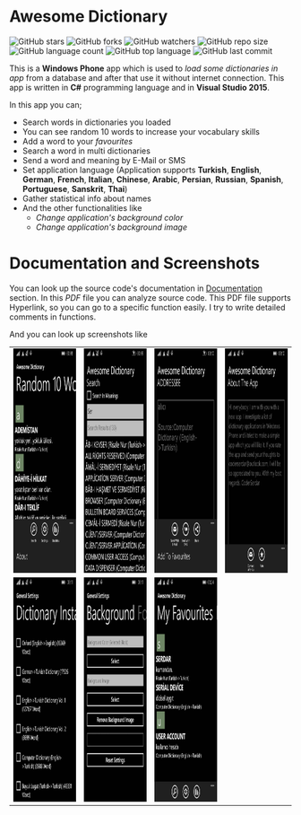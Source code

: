 # Awesome Dictionary

![GitHub stars](https://img.shields.io/github/stars/coderserdar/AwesomeDictionary?style=social) ![GitHub forks](https://img.shields.io/github/forks/coderserdar/AwesomeDictionary?style=social) ![GitHub watchers](https://img.shields.io/github/watchers/coderserdar/AwesomeDictionary?style=social) ![GitHub repo size](https://img.shields.io/github/repo-size/coderserdar/AwesomeDictionary?style=plastic) ![GitHub language count](https://img.shields.io/github/languages/count/coderserdar/AwesomeDictionary?style=plastic) ![GitHub top language](https://img.shields.io/github/languages/top/coderserdar/AwesomeDictionary?style=plastic) ![GitHub last commit](https://img.shields.io/github/last-commit/coderserdar/AwesomeDictionary?color=red&style=plastic)

This is a **Windows Phone** app which is used to *load some dictionaries in app* from a database and after that use it without internet connection.
This app is written in **C#** programming language and in **Visual Studio 2015**. 

In this app you can;

 - Search words in dictionaries you loaded
 - You can see random 10 words to increase your vocabulary skills
 - Add a word to your *favourites*
 - Search a word in multi dictionaries
 - Send a word and meaning by E-Mail or SMS
 - Set application language (Application supports **Turkish**, **English**, **German**, **French**, **Italian**, **Chinese**, **Arabic**, **Persian**, **Russian**, **Spanish**, **Portuguese**, **Sanskrit**, **Thai**)
 - Gather statistical info about names
 - And the other functionalities like
	 - *Change application's background color*
	 - *Change application's background image*
	
# Documentation and Screenshots

You can look up the source code's documentation in [Documentation](https://github.com/coderserdar/AwesomeDictionary/blob/main/Documentation/AwesomeDictionary.pdf) section. In this *PDF* file you can analyze source code. This PDF file supports Hyperlink, so you can go to a specific function easily. I try to write detailed comments in functions.

And you can look up screenshots like 

<table>
   <tr>
      <td><img src="https://github.com/coderserdar/AwesomeDictionary/blob/main/Screenshots/App_Screens_01.png?raw=true" width="240" height="400"></td>
      <td><img src="https://github.com/coderserdar/AwesomeDictionary/blob/main/Screenshots/App_Screens_02.png?raw=true" width="240" height="400"></td>
      <td><img src="https://github.com/coderserdar/AwesomeDictionary/blob/main/Screenshots/App_Screens_03.png?raw=true" width="240" height="400"></td>
      <td><img src="https://github.com/coderserdar/AwesomeDictionary/blob/main/Screenshots/App_Screens_04.png?raw=true" width="240" height="400"></td>
   </tr>
   <tr>
      <td><img src="https://github.com/coderserdar/AwesomeDictionary/blob/main/Screenshots/App_Screens_05.png?raw=true" width="240" height="400"></td>
      <td><img src="https://github.com/coderserdar/AwesomeDictionary/blob/main/Screenshots/App_Screens_06.png?raw=true" width="240" height="400"></td>
      <td><img src="https://github.com/coderserdar/AwesomeDictionary/blob/main/Screenshots/App_Screens_07.png?raw=true" width="240" height="400"></td>
   </tr>
</table>
